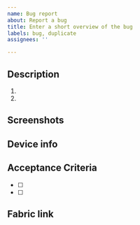 ```yaml
---
name: Bug report
about: Report a bug
title: Enter a short overview of the bug
labels: bug, duplicate
assignees: ''

---
```


<!--
Title your issue as "Issue title", do not include any kind of square bracket category prefix

Label this issue as appropriate. Priority is the most important.

 - If the app closes or becomes unusable, please add the "crash" label
 - If the issue is critical, please label it "next release"
 - All issues should have a "module: …" label, categorized based on the section/functionality of the app the issue affects

 Module label guides for the non-obvious ones:
  - "module: infra" — used for infrastructural application changes (e.g. tickets caching rearchitecture)
  - "module: integrations" — used for core integrations with the Android platform (e.g. adding Android App Links, Android Wear support, etc)
  - "module: interactions" — used for just about anything that's a design or UX improvement (e.g. transitions, navigation changes, etc)

Each comment will explain what is needed for each section. If you need further clarification, ask anyone on the Android team.
-->

## Description
<!-- Full description of issue with reproduction steps -->

1.
1.

## Screenshots
<!-- If applicable, screenshots/video demonstrating issue -->

## Device info
<!-- Please include information about the device(s) you're seeing this on if possible, including device make/model and OS version -->

## Acceptance Criteria
<!-- List of use cases that must pass QA for this bug -->

- [ ]
- [ ]

## Fabric link
<!-- If applicable, put Fabric bug link here -->
